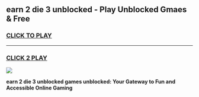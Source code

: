 
## earn 2 die 3 unblocked - Play Unblocked Gmaes & Free
<h3>
<a href="https://news.freeplayer.one?title=earn_2_die_3_unblocked&ref=23F">CLICK TO PLAY</a></h3>
<hr>

<h3>
<a href="https://news.freeplayer.one?title=earn_2_die_3_unblocked&ref=23F">CLICK 2 PLAY</a>
  
</h3>

<a href="https://news.freeplayer.one?title=earn_2_die_3_unblocked&ref=23F/"><img src="https://clearcache.store/games.png"></a>


**earn 2 die 3 unblocked games unblocked: Your Gateway to Fun and Accessible Online Gaming**
